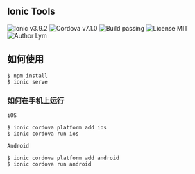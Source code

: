 ## Ionic Tools
![Ionic v3.9.2](https://img.shields.io/badge/Ionic-v3.9.2-green.svg)
![Cordova v7.1.0](https://img.shields.io/badge/Cordova-v7.1.0-green.svg)
![Build passing](https://img.shields.io/badge/build-passing-brightgreen.svg)
![License MIT](https://img.shields.io/badge/license-MIT-blue.svg)
![Author Lym](https://img.shields.io/badge/author-Lym-blue.svg)

## 如何使用

    $ npm install
    $ ionic serve

### 如何在手机上运行

    iOS

    $ ionic cordova platform add ios
    $ ionic cordova run ios

    Android

    $ ionic cordova platform add android
    $ ionic cordova run android
